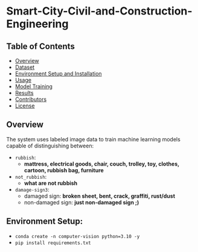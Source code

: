 # Smart-City-Civil-and-Construction-Engineering

## Table of Contents
- [Overview](#overview)
- [Dataset](#dataset)
- [Environment Setup and Installation](#installation)
- [Usage](#usage)
- [Model Training](#model-training)
- [Results](#results)
- [Contributors](#contributors)
- [License](#license)

## Overview
The system uses labeled image data to train machine learning models capable of distinguishing between:
- `rubbish`:
  -  **mattress, electrical goods, chair, couch, trolley, toy, clothes, cartoon, rubbish bag, furniture**
- `not_rubbish`:
  - **what are not rubbish**
- `damage-sign3`:
  - damaged sign: **broken sheet, bent, crack, graffiti, rust/dust**
  - non-damaged sign: **just non-damaged sign ;)**
## Environment Setup:  
- `conda create -n computer-vision python=3.10 -y`
- `pip install requirements.txt`
